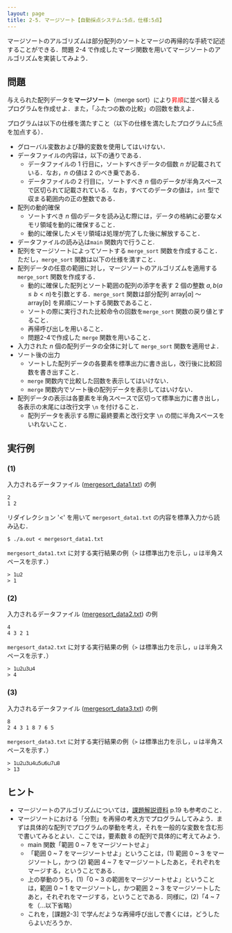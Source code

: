 ```yaml
---
layout: page
title: 2-5. マージソート【自動採点システム:5点，仕様:5点】
---
```


マージソートのアルゴリズムは部分配列のソートとマージの再帰的な手続で記述することができる．問題 2-4 で作成したマージ関数を用いてマージソートのアルゴリズムを実装してみよう．

## 問題
与えられた配列データを**マージソート**（merge sort）により<font color="red">昇順</font>に並べ替えるプログラムを作成せよ．また，「ふたつの数の比較」の回数を数えよ．

プログラムは以下の仕様を満たすこと（以下の仕様を満たしたプログラムに5点を加点する）．

- グローバル変数および静的変数を使用してはいけない．
- データファイルの内容は，以下の通りである．
  - データファイルの 1 行目に，ソートすべきデータの個数 $n$ が記載されている．なお，$n$ の値は 2 のべき乗である．
  - データファイルの 2 行目に，ソートすべき $n$ 個のデータが半角スペースで区切られて記載されている．なお，すべてのデータの値は，`int` 型で収まる範囲内の正の整数である．
- 配列の動的確保
  - ソートすべき $n$ 個のデータを読み込む際には，データの格納に必要なメモリ領域を動的に確保すること．
  - 動的に確保したメモリ領域は処理が完了した後に解放すること．
- データファイルの読み込は`main` 関数内で行うこと.
- 配列をマージソートによってソートする `merge_sort` 関数を作成すること．ただし，`merge_sort` 関数は以下の仕様を満すこと．
- 配列データの任意の範囲に対し，マージソートのアルゴリズムを適用する `merge_sort` 関数を作成する．
  - 動的に確保した配列とソート範囲の配列の添字を表す 2 個の整数 $a,b (a \leq b<n)$を引数とする．`merge_sort` 関数は部分配列 array[$a$] 〜 array[$b$] を昇順にソートする関数であること．
  - ソートの際に実行された比較命令の回数を`merge_sort` 関数の戻り値とすること．
  - 再帰呼び出しを用いること．
  - 問題2-4で作成した `merge` 関数を用いること．
- 入力された $n$ 個の配列データの全体に対して `merge_sort` 関数を適用せよ．
- ソート後の出力
    - ソートした配列データの各要素を標準出力に書き出し，改行後に比較回数を書き出すこと．
	- `merge` 関数内で比較した回数を表示してはいけない．
    - `merge` 関数内でソート後の配列データを表示してはいけない．
- 配列データの表示は各要素を半角スペースで区切って標準出力に書き出し，各表示の末尾には改行文字 `\n` を付けること．
	- 配列データを表示する際に最終要素と改行文字 `\n` の間に半角スペースをいれないこと．

## 実行例

### (1)

入力されるデータファイル ([mergesort_data1.txt](./mergesort_data1.txt)) の例

```
2
1 2
```


リダイレクション '<' を用いて `mergesort_data1.txt` の内容を標準入力から読み込む．

```
$ ./a.out < mergesort_data1.txt
```

`mergesort_data1.txt` に対する実行結果の例（`>` は標準出力を示し，`⊔` は半角スペースを示す．）

```
> 1⊔2
> 1
```

### (2)

入力されるデータファイル ([mergesort_data2.txt](./mergesort_data2.txt)) の例

```
4
4 3 2 1
```

`mergesort_data2.txt` に対する実行結果の例（`>` は標準出力を示し，`⊔` は半角スペースを示す．）

```
> 1⊔2⊔3⊔4
> 4
```

### (3)

入力されるデータファイル ([mergesort_data3.txt](./mergesort_data3.txt)) の例

```
8
2 4 3 1 8 7 6 5
```

`mergesort_data3.txt` に対する実行結果の例（`>` は標準出力を示し，`⊔` は半角スペースを示す．）

```
> 1⊔2⊔3⊔4⊔5⊔6⊔7⊔8
> 13
```

## ヒント

- マージソートのアルゴリズムについては，[課題解説資料](http://ecei-tohoku.github.io/ppa/tmp_kadai2_2017/kadai2-intro.pdf) p.19 も参考のこと．
- マージソートにおける「分割」を再帰の考え方でプログラムしてみよう．まずは具体的な配列でプログラムの挙動を考え，それを一般的な変数を含む形で書いてみるとよい．ここでは，要素数 8 の配列で具体的に考えてみよう．
    - main 関数「範囲 0 ~ 7 をマージソートせよ」
    - 「範囲 0 ~ 7 をマージソートせよ」ということは，(1) 範囲 0 ~ 3 をマージソートし，かつ (2) 範囲 4 ~ 7 をマージソートしたあと，それぞれをマージする，ということである．
    - 上の挙動のうち，(1)「0 ~ 3 の範囲をマージソートせよ」ということは，範囲 0 ~ 1 をマージソートし，かつ範囲 2 ~ 3 をマージソートしたあと，それぞれをマージする，ということである．同様に，(2)「4 ~ 7 を（...以下省略）
    - これを，[課題2-3] で学んだような再帰呼び出しで書くには，どうしたらよいだろうか．
